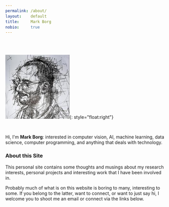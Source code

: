 ```yaml
---
permalink: /about/
layout:    default
title:     Mark Borg
nobio:     true
---
```


<br />
<br />



![Me](/img/me.jpeg){: style="float:right"}

&nbsp; 

Hi, I'm **Mark Borg**: interested in computer vision, AI, machine learning, data science, computer programming, and anything that deals with technology.

### About this Site

This personal site contains some thoughts and musings about my research interests, personal projects and interesting work that I have been involved in. 

Probably much of what is on this website is boring to many, interesting to some. If you belong to the latter, want to connect, or want to just say hi, I welcome you to shoot me an email or connect via the links below.


<br />	

<p><a href="mailto:&#109;&#098;&#111;&#114;&#103;&#050;&#048;&#048;&#053;&#064;&#103;&#109;&#097;&#105;&#108;&#046;&#099;&#111;&#109;"><span><i class="fa fa-envelope fa-2x" alt="email"></i></span></a>
   &nbsp; &nbsp; <a href="https://mt.linkedin.com/in/mark-borg-0ab6685"><span><i class="fa fa-linkedin fa-2x" alt="linkedin"></i></span></a>
   &nbsp; &nbsp; <a href="https://github.com/mark-borg"><span><i class="fa fa-github fa-2x" alt="github"></i></span></a>
   &nbsp; &nbsp; <a href="https://plus.google.com/u/0/+MarkBorg18"><span><i class="fa fa-google-plus fa-2x" alt="googleplus"></i></span></a> 
</p>
